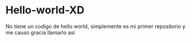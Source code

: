# Hello-world-XD
No tiene un codigo de hello world, simplemente es mi primer repositorio y me causo gracia llamarlo asi

